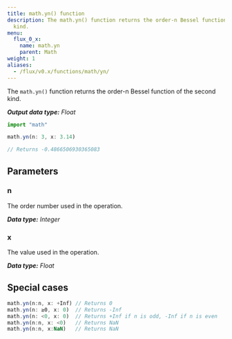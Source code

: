 ```yaml
---
title: math.yn() function
description: The math.yn() function returns the order-n Bessel function of the second
  kind.
menu:
  flux_0_x:
    name: math.yn
    parent: Math
weight: 1
aliases:
  - /flux/v0.x/functions/math/yn/
---
```


The `math.yn()` function returns the order-n Bessel function of the second kind.

_**Output data type:** Float_

```js
import "math"

math.yn(n: 3, x: 3.14)

// Returns -0.4866506930365083
```

## Parameters

### n
The order number used in the operation.

_**Data type:** Integer_

### x
The value used in the operation.

_**Data type:** Float_

## Special cases
```js
math.yn(n:n, x: +Inf) // Returns 0
math.yn(n: ≥0, x: 0)  // Returns -Inf
math.yn(n: <0, x: 0)  // Returns +Inf if n is odd, -Inf if n is even
math.yn(n:n, x: <0)   // Returns NaN
math.yn(n:n, x:NaN)   // Returns NaN
```
